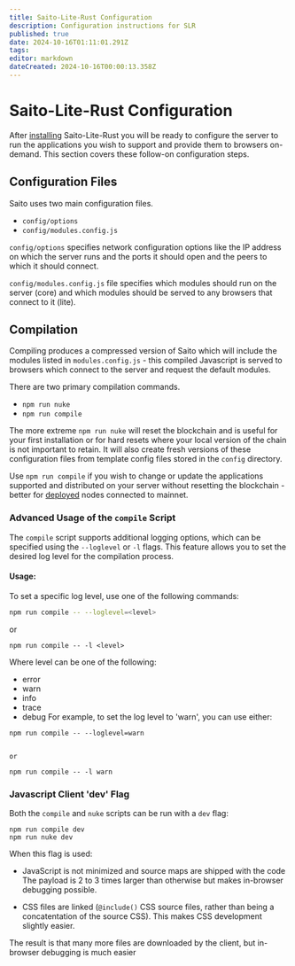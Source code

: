 ```yaml
---
title: Saito-Lite-Rust Configuration
description: Configuration instructions for SLR
published: true
date: 2024-10-16T01:11:01.291Z
tags: 
editor: markdown
dateCreated: 2024-10-16T00:00:13.358Z
---
```


# Saito-Lite-Rust Configuration

After [installing](/tech/installation/javascript) Saito-Lite-Rust you will be ready to configure the server to run the applications you wish to support and provide them to browsers on-demand. This section covers these follow-on configuration steps.

## Configuration Files

Saito uses two main configuration files. 

- `config/options`
- `config/modules.config.js`

`config/options` specifies network configuration options like the IP address on which the server runs and the ports it should open and the peers to which it should connect. 

`config/modules.config.js` file specifies which modules should run on the server (core) and which modules should be served to any browsers that connect to it (lite).

## Compilation

Compiling produces a compressed version of Saito which will include the modules listed in `modules.config.js` - this compiled Javascript is served to browsers which connect to the server and request the default modules.

There are two primary compilation commands. 

- `npm run nuke`
- `npm run compile`


The more extreme `npm run nuke` will reset the blockchain and is useful for your first installation or for hard resets where your local version of the chain is not important to retain. It will also create fresh versions of these configuration files from template config files stored in the `config` directory.

Use `npm run compile` if you wish to change or update the applications supported and distributed on your server without resetting the blockchain - better for [deployed](https://wiki.saito.io/en/tech/deployment) nodes connected to mainnet.

### Advanced Usage of the `compile` Script

The `compile` script supports additional logging options, which can be specified using the `--loglevel` or `-l` flags. This feature allows you to set the desired log level for the compilation process.

#### Usage:

To set a specific log level, use one of the following commands:

```bash
npm run compile -- --loglevel=<level>
```

or 
```
npm run compile -- -l <level>
```

Where level can be one of the following:

- error
- warn
- info
- trace
- debug
For example, to set the log level to 'warn', you can use either:

```
npm run compile -- --loglevel=warn


or

npm run compile -- -l warn

```

### Javascript Client 'dev' Flag

Both the `compile` and `nuke` scripts can be run with a `dev` flag:

```
npm run compile dev
npm run nuke dev
```

When this flag is used:

 * JavaScript is not minimized and source maps are shipped with the code 
   The payload is 2 to 3 times larger than otherwise but makes in-browser 
   debugging possible.
   
 * CSS files are linked (```@include()``` CSS source files, rather than 
   being a concatentation of the source CSS). This makes CSS development
   slightly easier.
   
The result is that many more files are downloaded by the client, but in-browser debugging is much easier